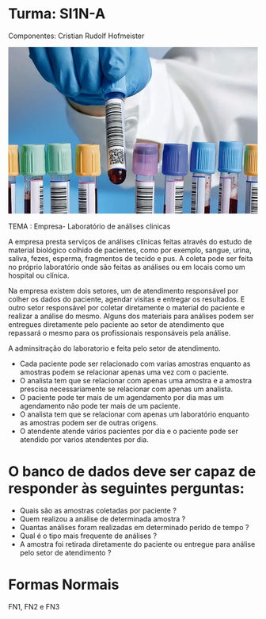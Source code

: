 # Turma: SI1N-A

Componentes: Cristian Rudolf Hofmeister

![picture](ANALISIS-CLINICOS-SALUD-HUMANA-ECOS-DE-ARAGON10.jpg)

TEMA : Empresa- Laboratório de análises clinicas

A empresa presta serviços de análises clínicas feitas através do estudo de material biológico colhido de pacientes, como por exemplo, sangue, urina, saliva, fezes, esperma, fragmentos de tecido e pus. A coleta pode ser feita no próprio laboratório onde são feitas as análises ou em locais como um hospital ou clínica.

Na empresa existem dois setores, um de atendimento responsável por colher os dados do paciente, agendar visitas e entregar os resultados.
E outro setor responsável por coletar diretamente o material do paciente e realizar a análise do mesmo.
Alguns dos materiais para análises podem ser entregues diretamente pelo paciente ao setor de atendimento que repassará o mesmo para os profissionais responsáveis pela análise.

A adminsitração do laboratorio e feita pelo setor de atendimento.

- Cada paciente pode ser relacionado com varias amostras enquanto as amostras podem se relacionar apenas uma vez com o paciente.
- O analista tem que se relacionar com apenas uma amostra e a amostra prescisa necessariamente se relacionar com apenas um analista.
- O paciente pode ter mais de um agendamento por dia mas um agendamento não pode ter mais de um paciente.
- O analista tem que se relacionar com apenas um laboratório enquanto as amostras podem ser de outras origens.
- O atendente atende vários pacientes por dia e o paciente pode ser atendido por varios atendentes por dia.

# O banco de dados deve ser capaz de responder às seguintes perguntas:


- Quais são as amostras coletadas por paciente ?
- Quem realizou a análise de determinada amostra ?
- Quantas análises foram realizadas em determinado perido de tempo ?
- Qual é o tipo mais frequente de análises ?
- A amostra foi retirada diretamente do paciente ou entregue para análise pelo setor de atendimento ?

# Formas Normais

FN1, FN2 e FN3


